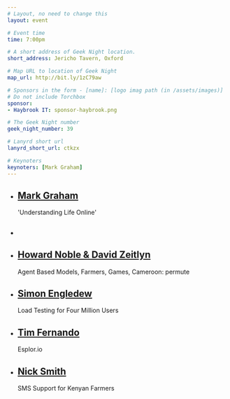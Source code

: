 ```yaml
---
# Layout, no need to change this
layout: event

# Event time
time: 7:00pm

# A short address of Geek Night location. 
short_address: Jericho Tavern, Oxford

# Map URL to location of Geek Night
map_url: http://bit.ly/1zC79aw

# Sponsors in the form - [name]: [logo imag path (in /assets/images)]
# Do not include Torchbox
sponsor:
- Haybrook IT: sponsor-haybrook.png

# The Geek Night number
geek_night_number: 39

# Lanyrd short url
lanyrd_short_url: ctkzx

# Keynoters
keynoters: [Mark Graham]
---
```


<ul class="keynotes">
    <li itemprop="performer" itemscope="itemscope" itemtype="http://schema.org/Person">
        <a href="http://www.oii.ox.ac.uk/"><h2 itemprop="name">Mark Graham</h2></a>
        <p>'Understanding Life Online'</p>
        <!--
        <div class="downloads">
            <a href="/">Slides</a>
        </div> -->
    </li>
    <li itemprop="performer" itemscope="itemscope" itemtype="http://schema.org/Person">
        <a href=""><h2 itemprop="name"></h2></a>
        <p></p>
        <!--
        <div class="downloads">
            <a href="/">Slides</a>
        </div> -->
    </li>

</ul>

<ul class="microslots">
    <li itemprop="performer" itemscope="itemscope" itemtype="http://schema.org/Person">
        <a href="https://blogs.it.ox.ac.uk/modelling4all/oxgame/" itemprop="url"><h2 itemprop="name">Howard Noble & David Zeitlyn</h2></a>
        <p>Agent Based Models, Farmers, Games, Cameroon: permute</p>
    </li>
    <li itemprop="performer" itemscope="itemscope" itemtype="http://schema.org/Person">
        <a href="http://www.github.com/simon-engledew" itemprop="url"><h2 itemprop="name">Simon Engledew</h2></a>
        <p>Load Testing for Four Million Users</p>
    </li>
    <li itemprop="performer" itemscope="itemscope" itemtype="http://schema.org/Person">
        <a href="http://esplor.io" itemprop="url"><h2 itemprop="name">Tim Fernando</h2></a>
        <p>Esplor.io</p>
    </li>
    <li itemprop="performer" itemscope="itemscope" itemtype="http://schema.org/Person">
        <a href="http://torchbox.com/blog/sms-support-kenyan-farmers/" itemprop="url"><h2 itemprop="name">Nick Smith</h2></a>
        <p>SMS Support for Kenyan Farmers</p>
    </li>
</ul>


